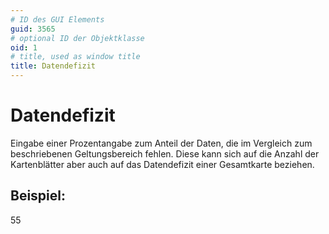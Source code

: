 ```yaml
---
# ID des GUI Elements
guid: 3565
# optional ID der Objektklasse
oid: 1
# title, used as window title
title: Datendefizit
---
```


# Datendefizit

Eingabe einer Prozentangabe zum Anteil der Daten, die im Vergleich zum beschriebenen Geltungsbereich fehlen. Diese kann sich auf die Anzahl der Kartenblätter aber auch auf das Datendefizit einer Gesamtkarte beziehen.

## Beispiel:

55
